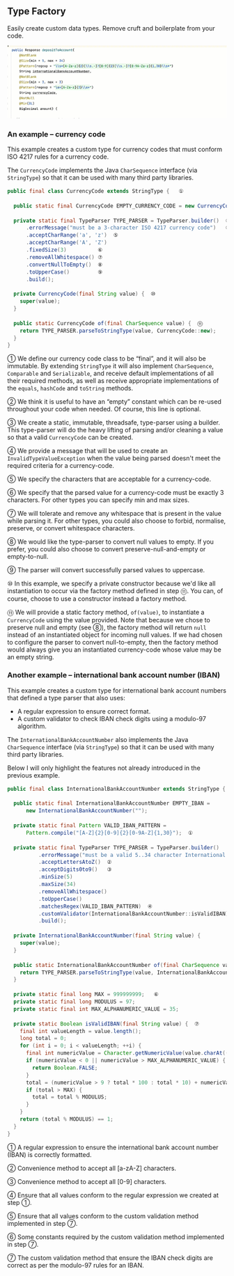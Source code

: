## Type Factory

Easily create custom data types. Remove cruft and boilerplate from your code.

<picture>
  <source srcset="docs/intro-video-dark.gif" media="(prefers-color-scheme: dark)"/>
  <img src="docs/intro-video-light.gif" alt="intro video"/>
</picture>

### An example – currency code

This example creates a custom type for currency codes that must conform ISO 4217 rules for a currency code. 

The `CurrencyCode` implements the Java `CharSequence` interface (via `StringType`) so that it can be used with many third party libraries.

```java
public final class CurrencyCode extends StringType {   ①

  public static final CurrencyCode EMPTY_CURRENCY_CODE = new CurrencyCode("");  ②

  private static final TypeParser TYPE_PARSER = TypeParser.builder()  ③
      .errorMessage("must be a 3-character ISO 4217 currency code")   ④
      .acceptCharRange('a', 'z')  ⑤
      .acceptCharRange('A', 'Z')
      .fixedSize(3)          ⑥
      .removeAllWhitespace() ⑦
      .convertNullToEmpty()  ⑧
      .toUpperCase()         ⑨
      .build();

  private CurrencyCode(final String value) {  ⑩
    super(value);
  }

  public static CurrencyCode of(final CharSequence value) {  ⑪
    return TYPE_PARSER.parseToStringType(value, CurrencyCode::new); 
  }
}
```
① We define our currency code class to be “final”, and it will also be immutable. By extending `StringType` it will also implement `CharSequence`, `Comparable` and `Serializable`, and receive default implementations of all their required methods, as well as receive appropriate implementations of the `equals`, `hashCode` and `toString` methods.

② We think it is useful to have an “empty” constant which can be re-used throughout your code when needed. Of course, this line is optional.

③ We create a static, immutable, threadsafe, type-parser using a builder. This type-parser will do the heavy lifting of parsing and/or cleaning a value so that a valid `CurrencyCode` can be created.

④ We provide a message that will be used to create an `InvalidTypeValueException` when the value being parsed doesn't meet the required criteria for a currency-code.

⑤ We specify the characters that are acceptable for a currency-code.

⑥ We specify that the parsed value for a currency-code must be exactly 3 characters. For other types you can specify min and max sizes.

⑦ We will tolerate and remove any whitespace that is present in the value while parsing it. For other types, you could also choose to forbid, normalise, preserve, or convert whitespace characters.

⑧ We would like the type-parser to convert null values to empty. If you prefer, you could also choose to convert preserve-null-and-empty or empty-to-null.

⑨ The parser will convert successfully parsed values to uppercase.

⑩ In this example, we specify a private constructor because we'd like all instantiation to occur via the factory method defined in step ⑪. You can, of course, choose to use a constructor instead a factory method.

⑪ We will provide a static factory method, `of(value)`, to instantiate a `CurrencyCode` using the value provided. Note that because we chose to preserve null and empty (see ⑧), the factory method will return `null` instead of an instantiated object for incoming null values. If we had chosen to configure the parser to convert null-to-empty, then the factory method would always give you an instantiated currency-code whose value may be an empty string.

### Another example – international bank account number (IBAN)

This example creates a custom type for international bank account numbers that defined a type parser  that also uses:

* A regular expression to ensure correct format.
* A custom validator to check IBAN check digits using a modulo-97 algorithm.

The `InternationalBankAccountNumber` also implements the Java `CharSequence` interface (via `StringType`) so that it can be used with many third party libraries.

Below I will only highlight the features not already introduced in the previous example.

```java
public final class InternationalBankAccountNumber extends StringType {

  public static final InternationalBankAccountNumber EMPTY_IBAN = 
      new InternationalBankAccountNumber("");

  private static final Pattern VALID_IBAN_PATTERN = 
      Pattern.compile("[A-Z]{2}[0-9]{2}[0-9A-Z]{1,30}");  ①

  private static final TypeParser TYPE_PARSER = TypeParser.builder()
          .errorMessage("must be a valid 5..34 character International Bank Account Number (IBAN)")
          .acceptLettersAtoZ()  ②
          .acceptDigits0to9()   ③
          .minSize(5)
          .maxSize(34)
          .removeAllWhitespace()
          .toUpperCase()
          .matchesRegex(VALID_IBAN_PATTERN)  ④
          .customValidator(InternationalBankAccountNumber::isValidIBAN)  ⑤
          .build();

  private InternationalBankAccountNumber(final String value) {
    super(value);
  }

  public static InternationalBankAccountNumber of(final CharSequence value) {
    return TYPE_PARSER.parseToStringType(value, InternationalBankAccountNumber::new);
  }

  private static final long MAX = 999999999;   ⑥
  private static final long MODULUS = 97;
  private static final int MAX_ALPHANUMERIC_VALUE = 35;

  private static Boolean isValidIBAN(final String value) {  ⑦
    final int valueLength = value.length();
    long total = 0;
    for (int i = 0; i < valueLength; ++i) {
      final int numericValue = Character.getNumericValue(value.charAt((i + 4) % valueLength));
      if (numericValue < 0 || numericValue > MAX_ALPHANUMERIC_VALUE) {
        return Boolean.FALSE;
      }
      total = (numericValue > 9 ? total * 100 : total * 10) + numericValue;
      if (total > MAX) {
        total = total % MODULUS;
      }
    }
    return (total % MODULUS) == 1;
  }
}
```
① A regular expression to ensure the international bank account number (IBAN) is correctly formatted.

② Convenience method to accept all [a-zA-Z] characters.

③ Convenience method to accept all [0-9] characters.

④ Ensure that all values conform to the regular expression we created at step ①.

⑤ Ensure that all values conform to the custom validation method implemented in step ⑦.

⑥ Some constants required by the custom validation method implemented in step ⑦.

⑦ The custom validation method that ensure the IBAN check digits are correct as per the modulo-97 rules for an IBAN.


